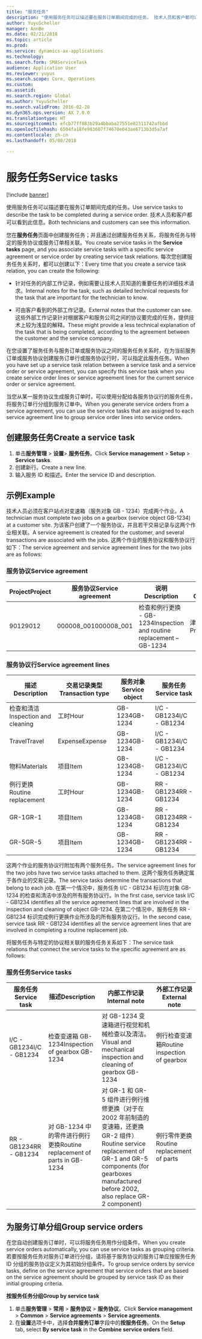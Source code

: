 ```yaml
---
title: "服务任务"
description: "使用服务任务可以描述要在服务订单期间完成的任务。 技术人员和客户都可以看到此信息。"
author: YuyuScheller
manager: AnnBe
ms.date: 02/21/2018
ms.topic: article
ms.prod: 
ms.service: dynamics-ax-applications
ms.technology: 
ms.search.form: SMAServiceTask
audience: Application User
ms.reviewer: yuyus
ms.search.scope: Core, Operations
ms.custom: 
ms.assetid: 
ms.search.region: Global
ms.author: YuyuScheller
ms.search.validFrom: 2016-02-28
ms.dyn365.ops.version: AX 7.0.0
ms.translationtype: HT
ms.sourcegitcommit: efcb77ff883b29a4bbaba27551e02311742afbbd
ms.openlocfilehash: 6504fa18fe983607f74670e043ae6713b3d5a7af
ms.contentlocale: zh-cn
ms.lasthandoff: 05/08/2018

---
```


# <a name="service-tasks"></a><span data-ttu-id="daaf8-104">服务任务</span><span class="sxs-lookup"><span data-stu-id="daaf8-104">Service tasks</span></span>  

[!include [banner](../includes/banner.md)]

<span data-ttu-id="daaf8-105">使用服务任务可以描述要在服务订单期间完成的任务。</span><span class="sxs-lookup"><span data-stu-id="daaf8-105">Use service tasks to describe the task to be completed during a service order.</span></span>
<span data-ttu-id="daaf8-106">技术人员和客户都可以看到此信息。</span><span class="sxs-lookup"><span data-stu-id="daaf8-106">Both technicians and customers can see this information.</span></span>

<span data-ttu-id="daaf8-107">您在**服务任务**页面中创建服务任务；并且通过创建服务任务关系，将服务任务与特定的服务协议或服务订单相关联。</span><span class="sxs-lookup"><span data-stu-id="daaf8-107">You create service tasks in the **Service tasks** page, and you associate service tasks with a specific service agreement or service order by creating service task relations.</span></span> <span data-ttu-id="daaf8-108">每次您创建服务任务关系时，都可以创建以下：</span><span class="sxs-lookup"><span data-stu-id="daaf8-108">Every time that you create a service task relation, you can create the following:</span></span>

-  <span data-ttu-id="daaf8-109">针对任务的内部工作记录，例如需要让技术人员知道的重要任务的详细技术请求。</span><span class="sxs-lookup"><span data-stu-id="daaf8-109">Internal notes for the task, such as detailed technical requests for the task that are important for the technician to know.</span></span>

-  <span data-ttu-id="daaf8-110">可由客户看到的外部工作记录。</span><span class="sxs-lookup"><span data-stu-id="daaf8-110">External notes that the customer can see.</span></span> <span data-ttu-id="daaf8-111">这些外部工作记录针对根据客户和服务公司之间的协议要完成的任务，提供技术上较为浅显的解释。</span><span class="sxs-lookup"><span data-stu-id="daaf8-111">These might provide a less technical explanation of the task that is being completed, according to the agreement between the customer and the service company.</span></span>

<span data-ttu-id="daaf8-112">在您设置了服务任务与服务订单或服务协议之间的服务任务关系时，在为当前服务订单或服务协议创建服务订单行或服务协议行时，可以指定此服务任务。</span><span class="sxs-lookup"><span data-stu-id="daaf8-112">When you have set up a service task relation between a service task and a service order or service agreement, you can specify this service task when you create service order lines or service agreement lines for the current service order or service agreement.</span></span>

<span data-ttu-id="daaf8-113">当您从某一服务协议生成服务订单时，可以使用分配给各服务协议行的服务任务，将服务订单行分组到服务订单中。</span><span class="sxs-lookup"><span data-stu-id="daaf8-113">When you generate service orders from a service agreement, you can use the service tasks that are assigned to each service agreement line to group service order lines into service orders.</span></span>

## <a name="create-a-service-task"></a><span data-ttu-id="daaf8-114">创建服务任务</span><span class="sxs-lookup"><span data-stu-id="daaf8-114">Create a service task</span></span>

1. <span data-ttu-id="daaf8-115">单击**服务管理** \> **设置**\> **服务任务**。</span><span class="sxs-lookup"><span data-stu-id="daaf8-115">Click **Service management** \> **Setup** \> **Service tasks**.</span></span>
2. <span data-ttu-id="daaf8-116">创建新行。</span><span class="sxs-lookup"><span data-stu-id="daaf8-116">Create a new line.</span></span>
3. <span data-ttu-id="daaf8-117">输入服务 ID 和描述。</span><span class="sxs-lookup"><span data-stu-id="daaf8-117">Enter the service ID and description.</span></span>

## <a name="example"></a><span data-ttu-id="daaf8-118">示例</span><span class="sxs-lookup"><span data-stu-id="daaf8-118">Example</span></span>

<span data-ttu-id="daaf8-119">技术人员必须在客户站点对变速箱（服务对象 GB - 1234）完成两个作业。</span><span class="sxs-lookup"><span data-stu-id="daaf8-119">A technician must complete two jobs on a gearbox (service object GB-1234) at a customer site.</span></span> <span data-ttu-id="daaf8-120">为该客户创建了一个服务协议，并且若干交易记录与这两个作业相关联。</span><span class="sxs-lookup"><span data-stu-id="daaf8-120">A service agreement is created for the customer, and several transactions are associated with the jobs.</span></span> <span data-ttu-id="daaf8-121">这两个作业的服务协议和服务协议行如下：</span><span class="sxs-lookup"><span data-stu-id="daaf8-121">The service agreement and service agreement lines for the two jobs are as follows:</span></span>

### <a name="service-agreement"></a><span data-ttu-id="daaf8-122">服务协议</span><span class="sxs-lookup"><span data-stu-id="daaf8-122">Service agreement</span></span>

| <span data-ttu-id="daaf8-123">Project</span><span class="sxs-lookup"><span data-stu-id="daaf8-123">Project</span></span> | <span data-ttu-id="daaf8-124">服务协议</span><span class="sxs-lookup"><span data-stu-id="daaf8-124">Service agreement</span></span> | <span data-ttu-id="daaf8-125">说明</span><span class="sxs-lookup"><span data-stu-id="daaf8-125">Description</span></span>                                  | <span data-ttu-id="daaf8-126">组合</span><span class="sxs-lookup"><span data-stu-id="daaf8-126">Group</span></span>   |
|---------|-------------------|----------------------------------------------|---------|
| <span data-ttu-id="daaf8-127">9012</span><span class="sxs-lookup"><span data-stu-id="daaf8-127">9012</span></span>    | <span data-ttu-id="daaf8-128">000008\_001</span><span class="sxs-lookup"><span data-stu-id="daaf8-128">000008\_001</span></span>       | <span data-ttu-id="daaf8-129">检查和例行更换 - GB-1234</span><span class="sxs-lookup"><span data-stu-id="daaf8-129">Inspection and routine replacement – GB-1234</span></span> | <span data-ttu-id="daaf8-130">津贴</span><span class="sxs-lookup"><span data-stu-id="daaf8-130">Premium</span></span> |

### <a name="service-agreement-lines"></a><span data-ttu-id="daaf8-131">服务协议行</span><span class="sxs-lookup"><span data-stu-id="daaf8-131">Service agreement lines</span></span>

| <span data-ttu-id="daaf8-132"> 描述</span><span class="sxs-lookup"><span data-stu-id="daaf8-132">Description</span></span>             | <span data-ttu-id="daaf8-133">交易记录类型</span><span class="sxs-lookup"><span data-stu-id="daaf8-133">Transaction type</span></span> | <span data-ttu-id="daaf8-134">服务对象</span><span class="sxs-lookup"><span data-stu-id="daaf8-134">Service object</span></span> | <span data-ttu-id="daaf8-135">服务任务</span><span class="sxs-lookup"><span data-stu-id="daaf8-135">Service task</span></span> |
|-------------------------|------------------|----------------|--------------|
| <span data-ttu-id="daaf8-136">检查和清洁</span><span class="sxs-lookup"><span data-stu-id="daaf8-136">Inspection and cleaning</span></span> | <span data-ttu-id="daaf8-137">工时</span><span class="sxs-lookup"><span data-stu-id="daaf8-137">Hour</span></span>             | <span data-ttu-id="daaf8-138">GB-1234</span><span class="sxs-lookup"><span data-stu-id="daaf8-138">GB-1234</span></span>        | <span data-ttu-id="daaf8-139">I/C - GB1234</span><span class="sxs-lookup"><span data-stu-id="daaf8-139">I/C - GB1234</span></span> |
| <span data-ttu-id="daaf8-140">Travel</span><span class="sxs-lookup"><span data-stu-id="daaf8-140">Travel</span></span>                  | <span data-ttu-id="daaf8-141">Expense</span><span class="sxs-lookup"><span data-stu-id="daaf8-141">Expense</span></span>          | <span data-ttu-id="daaf8-142">GB-1234</span><span class="sxs-lookup"><span data-stu-id="daaf8-142">GB-1234</span></span>        | <span data-ttu-id="daaf8-143">I/C - GB1234</span><span class="sxs-lookup"><span data-stu-id="daaf8-143">I/C - GB1234</span></span> |
| <span data-ttu-id="daaf8-144">物料</span><span class="sxs-lookup"><span data-stu-id="daaf8-144">Materials</span></span>               | <span data-ttu-id="daaf8-145">项目</span><span class="sxs-lookup"><span data-stu-id="daaf8-145">Item</span></span>             | <span data-ttu-id="daaf8-146">GB-1234</span><span class="sxs-lookup"><span data-stu-id="daaf8-146">GB-1234</span></span>        | <span data-ttu-id="daaf8-147">I/C - GB1234</span><span class="sxs-lookup"><span data-stu-id="daaf8-147">I/C - GB1234</span></span> |
| <span data-ttu-id="daaf8-148">例行更换</span><span class="sxs-lookup"><span data-stu-id="daaf8-148">Routine replacement</span></span>     | <span data-ttu-id="daaf8-149">工时</span><span class="sxs-lookup"><span data-stu-id="daaf8-149">Hour</span></span>             | <span data-ttu-id="daaf8-150">GB-1234</span><span class="sxs-lookup"><span data-stu-id="daaf8-150">GB-1234</span></span>        | <span data-ttu-id="daaf8-151">RR - GB1234</span><span class="sxs-lookup"><span data-stu-id="daaf8-151">RR - GB1234</span></span>  |
| <span data-ttu-id="daaf8-152">GR-1</span><span class="sxs-lookup"><span data-stu-id="daaf8-152">GR-1</span></span>                    | <span data-ttu-id="daaf8-153">项目</span><span class="sxs-lookup"><span data-stu-id="daaf8-153">Item</span></span>             | <span data-ttu-id="daaf8-154">GB-1234</span><span class="sxs-lookup"><span data-stu-id="daaf8-154">GB-1234</span></span>        | <span data-ttu-id="daaf8-155">RR - GB1234</span><span class="sxs-lookup"><span data-stu-id="daaf8-155">RR - GB1234</span></span>  |
| <span data-ttu-id="daaf8-156">GR-5</span><span class="sxs-lookup"><span data-stu-id="daaf8-156">GR-5</span></span>                    | <span data-ttu-id="daaf8-157">项目</span><span class="sxs-lookup"><span data-stu-id="daaf8-157">Item</span></span>             | <span data-ttu-id="daaf8-158">GB-1234</span><span class="sxs-lookup"><span data-stu-id="daaf8-158">GB-1234</span></span>        | <span data-ttu-id="daaf8-159">RR - GB1234</span><span class="sxs-lookup"><span data-stu-id="daaf8-159">RR - GB1234</span></span>  |

<span data-ttu-id="daaf8-160">这两个作业的服务协议行附加有两个服务任务。</span><span class="sxs-lookup"><span data-stu-id="daaf8-160">The service agreement lines for the two jobs have two service tasks attached to them.</span></span> <span data-ttu-id="daaf8-161">这两个服务任务确定属于各作业的交易记录。</span><span class="sxs-lookup"><span data-stu-id="daaf8-161">The service tasks determine the transactions that belong to each job.</span></span> <span data-ttu-id="daaf8-162">在第一个情况中，服务任务 I/C - GB1234 标识在对象 GB-1234 的检查和清洁中涉及的所有服务协议行。</span><span class="sxs-lookup"><span data-stu-id="daaf8-162">In the first case, service task I/C - GB1234 identifies all the service agreement lines that are involved in the inspection and cleaning of object GB-1234.</span></span> <span data-ttu-id="daaf8-163">在第二个情况中，服务任务 RR - GB1234 标识完成例行更换作业所涉及的所有服务协议行。</span><span class="sxs-lookup"><span data-stu-id="daaf8-163">In the second case, service task RR - GB1234 identifies all the service agreement lines that are involved in completing a routine replacement job.</span></span>

<span data-ttu-id="daaf8-164">将服务任务与特定的协议相关联的服务任务关系如下：</span><span class="sxs-lookup"><span data-stu-id="daaf8-164">The service task relations that connect the service tasks to the specific agreement are as follows:</span></span>

### <a name="service-tasks"></a><span data-ttu-id="daaf8-165">服务任务</span><span class="sxs-lookup"><span data-stu-id="daaf8-165">Service tasks</span></span>

| <span data-ttu-id="daaf8-166">服务任务</span><span class="sxs-lookup"><span data-stu-id="daaf8-166">Service task</span></span> | <span data-ttu-id="daaf8-167">描述</span><span class="sxs-lookup"><span data-stu-id="daaf8-167">Description</span></span>                             | <span data-ttu-id="daaf8-168">内部工作记录</span><span class="sxs-lookup"><span data-stu-id="daaf8-168">Internal note</span></span>                                                                                                                 | <span data-ttu-id="daaf8-169">外部工作记录</span><span class="sxs-lookup"><span data-stu-id="daaf8-169">External note</span></span>                 |
|--------------|-----------------------------------------|-------------------------------------------------------------------------------------------------------------------------------|-------------------------------|
| <span data-ttu-id="daaf8-170">I/C - GB1234</span><span class="sxs-lookup"><span data-stu-id="daaf8-170">I/C - GB1234</span></span> | <span data-ttu-id="daaf8-171">检查变速箱 GB-1234</span><span class="sxs-lookup"><span data-stu-id="daaf8-171">Inspection of gearbox GB-1234</span></span>           | <span data-ttu-id="daaf8-172">对 GB-1234 变速箱进行视觉和机械检查以及清洁。</span><span class="sxs-lookup"><span data-stu-id="daaf8-172">Visual and mechanical inspection and cleaning of gearbox GB-1234</span></span>                                                              | <span data-ttu-id="daaf8-173">例行检查变速箱</span><span class="sxs-lookup"><span data-stu-id="daaf8-173">Routine inspection of gearbox</span></span> |
| <span data-ttu-id="daaf8-174">RR - GB1234</span><span class="sxs-lookup"><span data-stu-id="daaf8-174">RR - GB1234</span></span>  | <span data-ttu-id="daaf8-175">对 GB-1234 中的零件进行例行更换</span><span class="sxs-lookup"><span data-stu-id="daaf8-175">Routine replacement of parts in GB-1234</span></span> | <span data-ttu-id="daaf8-176">对 GR-1 和 GR-5 组件进行例行维修更换（对于在 2002 年前制造的变速箱，还更换 GR-2 组件）</span><span class="sxs-lookup"><span data-stu-id="daaf8-176">Routine service replacement of GR-1 and GR-5 components (for gearboxes manufactured before 2002, also replace GR-2 component)</span></span> | <span data-ttu-id="daaf8-177">例行零件更换</span><span class="sxs-lookup"><span data-stu-id="daaf8-177">Routine replacement of parts</span></span>  |

## <a name="group-service-orders"></a><span data-ttu-id="daaf8-178">为服务订单分组</span><span class="sxs-lookup"><span data-stu-id="daaf8-178">Group service orders</span></span>

<span data-ttu-id="daaf8-179">在您自动创建服务订单时，可以将服务任务用作分组条件。</span><span class="sxs-lookup"><span data-stu-id="daaf8-179">When you create service orders automatically, you can use service tasks as grouping criteria.</span></span> <span data-ttu-id="daaf8-180">若要按服务任务对服务订单进行分组，请将基于服务协议的服务订单应按服务任务 ID 分组的服务协议定义为其初始分组条件。</span><span class="sxs-lookup"><span data-stu-id="daaf8-180">To group service orders by service tasks, define on the service agreement that service orders that are based on the service agreement should be grouped by service task ID as their initial grouping criteria.</span></span>

<span data-ttu-id="daaf8-181">**按服务任务分组**</span><span class="sxs-lookup"><span data-stu-id="daaf8-181">**Group by service task**</span></span>

1. <span data-ttu-id="daaf8-182">单击**服务管理** \> **常用** \> **服务协议** \> **服务协议**。</span><span class="sxs-lookup"><span data-stu-id="daaf8-182">Click **Service management** \> **Common** \> **Service agreements** \> **Service agreements**.</span></span>
2. <span data-ttu-id="daaf8-183">在**设置**选项卡中，选择**合并服务订单**字段中的**按服务任务**。</span><span class="sxs-lookup"><span data-stu-id="daaf8-183">On the **Setup** tab, select **By service task** in the **Combine service orders** field.</span></span>



